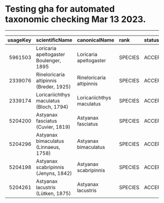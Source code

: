 # Testing gha for automated taxonomic checking Mar 13 2023.
<hr> 

| usageKey|scientificName                          |canonicalName             |rank    |status   | confidence|matchType |kingdom  |phylum   |order         |family       |genus           |species                   | kingdomKey| phylumKey| orderKey| familyKey| genusKey| speciesKey|synonym |verbatim_name             | verbatim_index|
|--------:|:---------------------------------------|:-------------------------|:-------|:--------|----------:|:---------|:--------|:--------|:-------------|:------------|:---------------|:-------------------------|----------:|---------:|--------:|---------:|--------:|----------:|:-------|:-------------------------|--------------:|
|  5961503|Loricaria apeltogaster Boulenger, 1895  |Loricaria apeltogaster    |SPECIES |ACCEPTED |         99|EXACT     |Animalia |Chordata |Siluriformes  |Loricariidae |Loricaria       |Loricaria apeltogaster    |          1|        44|      708|      5158|  2339055|    5961503|FALSE   |Loricaria apeltogaster    |              1|
|  2339076|Rineloricaria altipinnis (Breder, 1925) |Rineloricaria altipinnis  |SPECIES |ACCEPTED |         99|EXACT     |Animalia |Chordata |Siluriformes  |Loricariidae |Rineloricaria   |Rineloricaria altipinnis  |          1|        44|      708|      5158|  2339042|    2339076|FALSE   |Rineloricaria altipinnis  |              2|
|  2339174|Loricariichthys maculatus (Bloch, 1794) |Loricariichthys maculatus |SPECIES |ACCEPTED |         99|EXACT     |Animalia |Chordata |Siluriformes  |Loricariidae |Loricariichthys |Loricariichthys maculatus |          1|        44|      708|      5158|  2339155|    2339174|FALSE   |Loricariichthys maculatus |              3|
|  5204200|Astyanax fasciatus (Cuvier, 1819)       |Astyanax fasciatus        |SPECIES |ACCEPTED |         99|EXACT     |Animalia |Chordata |Characiformes |Characidae   |Astyanax        |Astyanax fasciatus        |          1|        44|      537|      7201|  6565197|    5204200|FALSE   |Astyanax fasciatus        |              4|
|  5204296|Astyanax bimaculatus (Linnaeus, 1758)   |Astyanax bimaculatus      |SPECIES |ACCEPTED |         99|EXACT     |Animalia |Chordata |Characiformes |Characidae   |Astyanax        |Astyanax bimaculatus      |          1|        44|      537|      7201|  6565197|    5204296|FALSE   |Astyanax bimaculatus      |              5|
|  5204198|Astyanax scabripinnis (Jenyns, 1842)    |Astyanax scabripinnis     |SPECIES |ACCEPTED |         99|EXACT     |Animalia |Chordata |Characiformes |Characidae   |Astyanax        |Astyanax scabripinnis     |          1|        44|      537|      7201|  6565197|    5204198|FALSE   |Astyanax scabripinnis     |              6|
|  5204261|Astyanax lacustris (Lütken, 1875)       |Astyanax lacustris        |SPECIES |ACCEPTED |         99|EXACT     |Animalia |Chordata |Characiformes |Characidae   |Astyanax        |Astyanax lacustris        |          1|        44|      537|      7201|  6565197|    5204261|FALSE   |Astyanax lacustris        |              7|
